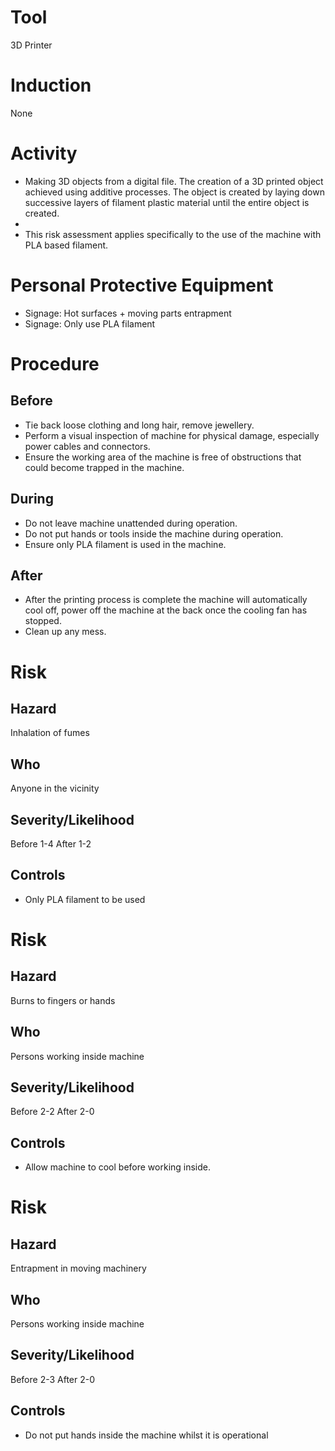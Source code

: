 # Tool
3D Printer
# Induction
None
# Activity

* Making 3D objects from a digital file. The creation of a&nbsp;3D&nbsp;printed object achieved using additive processes. The object is created by laying down successive layers of filament plastic material until the entire object is created.
* 
* This risk assessment applies specifically to the use of the machine with PLA based filament.

# Personal Protective Equipment

* Signage: Hot surfaces + moving parts entrapment
* Signage: Only use PLA filament

# Procedure
## Before

* Tie back loose clothing and long hair, remove jewellery.
* Perform a visual inspection of machine for physical damage, especially power cables and connectors.
* Ensure the working area of the machine is free of obstructions that could become trapped in the machine.

## During

* Do not leave machine unattended during operation.
* Do not put hands or tools inside the machine during operation.
* Ensure only PLA filament is used in the machine.

## After

* After the printing process is complete the machine will automatically cool off, power off the machine at the back once the cooling fan has stopped.
* Clean up any mess.

# Risk
## Hazard
Inhalation of fumes
## Who
Anyone in the vicinity
## Severity/Likelihood
Before 1-4 After 1-2
## Controls

* Only PLA filament to be used

# Risk
## Hazard
Burns to fingers or hands
## Who
Persons working inside machine
## Severity/Likelihood
Before 2-2 After 2-0
## Controls

* Allow machine to cool before working inside.

# Risk
## Hazard
Entrapment in moving machinery
## Who
Persons working inside machine
## Severity/Likelihood
Before 2-3 After 2-0
## Controls

* Do not put hands inside the machine whilst it is operational

